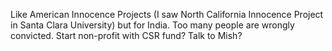 Like American Innocence Projects (I saw North California Innocence Project in Santa Clara University) but for India. Too many people are wrongly convicted. Start non-profit with CSR fund? Talk to Mish?